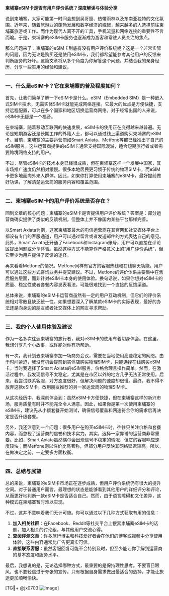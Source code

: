 **柬埔寨eSIM卡是否有用户评价系统？深度解读与体验分享**

说到柬埔寨，大家可能第一时间会想到吴哥窟、热带雨林以及东南亚独特的文化氛围。近年来，随着旅游业的蓬勃发展和数字经济的崛起，越来越多的人选择前往柬埔寨旅游或工作。而作为现代人离不开的工具，手机流量和网络连接的重要性不言而喻。于是，柬埔寨的eSIM卡服务也逐渐成为游客和常驻人员关注的焦点。

那么问题来了：柬埔寨的eSIM卡到底有没有用户评价系统呢？这是一个非常实际的问题，因为无论是购买还是使用eSIM卡，我们都希望能参考其他用户的反馈来判断服务的好坏。这篇文章将从多个角度为你解答这个问题，并结合我的亲身经历，分享一些实用的经验和建议。

---

### 一、什么是eSIM卡？它在柬埔寨的普及程度如何？

首先，让我们简单了解一下eSIM卡是什么。eSIM（Embedded SIM）是一种嵌入式SIM卡技术，无需实体SIM卡就能完成网络连接。它最大的优点是方便快捷，支持远程配置，可以在多个国家和地区切换运营商网络。对于经常出国的人来说，eSIM卡无疑是一个福音。

在柬埔寨，随着移动互联网的快速发展，eSIM卡的使用正在变得越来越普遍。无论是短期游客还是长期工作的外籍人士，都可以通过线上渠道购买柬埔寨的eSIM卡。目前，柬埔寨的主要运营商如Smart Axiata、Metfone等都已经推出了自己的eSIM服务。这些运营商提供的eSIM卡通常支持国际漫游，适合短期旅行者或者需要跨境网络支持的用户。

不过，尽管eSIM卡的技术本身已经很成熟，但在柬埔寨这样一个发展中国家，其市场推广速度仍然相对缓慢。很多本地居民更习惯于传统的物理SIM卡，而eSIM卡更多地面向外来人群体。因此，如果你打算使用柬埔寨的eSIM卡，最好提前做好功课，了解清楚运营商的服务内容和覆盖范围。

---

### 二、柬埔寨eSIM卡的用户评价系统是否存在？

回到文章的核心问题：柬埔寨的eSIM卡是否提供用户评价系统？答案是：部分运营商确实提供了类似的反馈机制，但整体上并不像国内某些平台那样完善。

以Smart Axiata为例，这家柬埔寨最大的电信运营商在其官网和社交媒体平台上都设有专门的客服通道，用户可以通过留言或者发送邮件的方式表达自己的意见。此外，Smart Axiata还开通了Facebook和Instagram账号，用户可以直接在评论区提出问题或分享体验。虽然这种方式不能算作严格意义上的“用户评价系统”，但它至少为用户提供了反馈的途径。

再来看看Metfone的情况。Metfone同样有官方的客服热线和在线聊天功能，用户可以通过这些方式咨询业务并提交建议。不过，Metfone的评价体系主要集中在售后服务层面，而非针对eSIM卡本身的使用体验。换句话说，如果你想对eSIM卡的质量、稳定性或者套餐内容发表看法，可能很难找到一个直接的反馈渠道。

总体来说，柬埔寨的eSIM卡运营商虽然有一定的用户互动机制，但它们的评价系统相对零散且缺乏统一性。如果想要深入了解某款eSIM卡的实际表现，最好的办法还是向身边的朋友或者社交媒体上的网友寻求帮助。

---

### 三、我的个人使用体验及建议

作为一名多次往返柬埔寨的旅行者，我对eSIM卡的使用有着切身体会。在这里，我想分享几个小故事，或许能对你有所帮助。

有一次，我计划去柬埔寨参加一场商务会议，需要在当地使用高速稳定的网络。由于时间紧迫，我没有机会提前到实体店购买物理SIM卡，只能选择在线购买eSIM卡。当时我选择了Smart Axiata的eSIM服务，价格合理且操作简单。然而，在激活过程中，我发现信号不太稳定，尤其是在市区以外的地方几乎无法正常使用。后来，我尝试联系客服，对方态度很好，但解决问题的速度却很慢。最终，我不得不放弃这款eSIM卡，改用朋友推荐的另一家运营商的物理SIM卡。

从这次经历中，我深刻体会到：虽然eSIM卡方便快捷，但在柬埔寨这样的新兴市场，服务质量有时并不能完全令人满意。因此，如果你是第一次使用柬埔寨的eSIM卡，建议先从小额套餐开始测试，确保信号覆盖和网速符合你的需求后再决定是否升级套餐。

另外，我还注意到一个问题：很多用户在购买eSIM卡时，往往只关注价格和套餐内容，而忽视了运营商的信誉和技术实力。其实，选择一家靠谱的运营商非常重要。比如，Smart Axiata虽然偶尔会出现信号不稳定的情况，但它的客服响应速度较快；而Metfone则以性价比高著称，但部分用户反映其网络延迟较高。所以，在做决定之前，一定要多方面权衡。

---

### 四、总结与展望

总的来说，柬埔寨的eSIM卡市场正在逐步成熟，但用户评价系统仍有很大的提升空间。对于普通用户而言，最理想的状态是能够看到其他用户的详细评分和评论，从而更好地判断一款eSIM卡是否适合自己。然而，由于语言障碍和文化差异，这种模式在柬埔寨暂时难以实现。

不过，这并不意味着我们无计可施。你可以通过以下几种方式获取有用的信息：

1. **加入相关社群**：在Facebook、Reddit等社交平台上搜索柬埔寨eSIM卡的话题，加入相关的讨论组，与其他用户交流心得。
2. **查阅评测文章**：许多旅行博主和科技爱好者会在他们的博客或视频中分享使用体验，这些内容通常比广告更真实可信。
3. **直接联系客服**：虽然客服回复可能不会特别及时，但至少能让你了解到运营商的基本态度和服务水平。

最后，我想说的是，无论选择哪种方式，最重要的是保持理性思考。不要盲目跟风，也不要轻信过于夸张的宣传。只有根据自身需求做出最适合的选择，才能让旅途更加顺畅愉快。

[TG💪+ @jx0703 ![Image](https://github.com/user-attachments/assets/dbca1d08-cadb-493c-b0ec-ad6f7a83f270)]